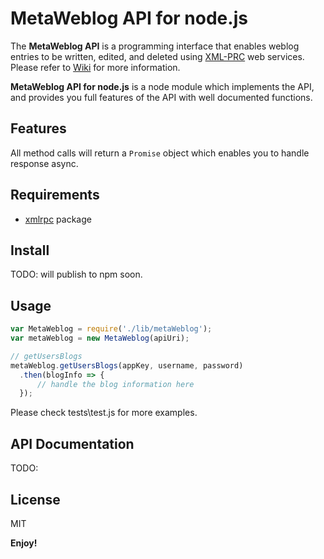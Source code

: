 # MetaWeblog API for node.js

The **MetaWeblog API** is a programming interface that enables weblog entries to be written, edited, and deleted using [XML-PRC](https://en.wikipedia.org/wiki/XML-RPC) web services. Please refer to [Wiki](https://en.wikipedia.org/wiki/MetaWeblog) for more information.

**MetaWeblog API for node.js** is a node module which implements the API, and provides you full features of the API with well documented functions.

## Features

All method calls will return a `Promise` object which enables you to handle response async.

## Requirements

- [xmlrpc](https://www.npmjs.com/package/xmlrpc) package

## Install

TODO: will publish to npm soon.

## Usage

```javascript
var MetaWeblog = require('./lib/metaWeblog');
var metaWeblog = new MetaWeblog(apiUri);

// getUsersBlogs
metaWeblog.getUsersBlogs(appKey, username, password)
  .then(blogInfo => {
      // handle the blog information here
  });
```

Please check tests\test.js for more examples.

## API Documentation

TODO:

## License

MIT

**Enjoy!**